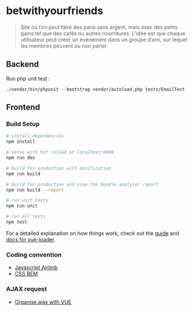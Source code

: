# betwithyourfriends

> Site où l’on peut faire des paris sans argent, mais avec des petits gains tel que des cafés ou autres nourritures. L’idée est que chaque utilisateur peut créer un événement dans un groupe d’ami, sur lequel les membres peuvent ou non parier.

## Backend 

Run php unit test : 

```
./vendor/bin/phpunit --bootstrap vendor/autoload.php tests/EmailTest
```

## Frontend

### Build Setup

``` bash
# install dependencies
npm install

# serve with hot reload at localhost:8080
npm run dev

# build for production with minification
npm run build

# build for production and view the bundle analyzer report
npm run build --report

# run unit tests
npm run unit

# run all tests
npm test
```

For a detailed explanation on how things work, check out the [guide](http://vuejs-templates.github.io/webpack/) and [docs for vue-loader](http://vuejs.github.io/vue-loader).

### Coding convention

* [Javascript Airbnb](https://github.com/airbnb/javascript)
* [CSS BEM](http://getbem.com/naming/)


### AJAX request

* [Organise ajax with VUE](https://itnext.io/anyway-heres-how-to-do-ajax-api-calls-with-vue-js-e71e57d5cf12)
